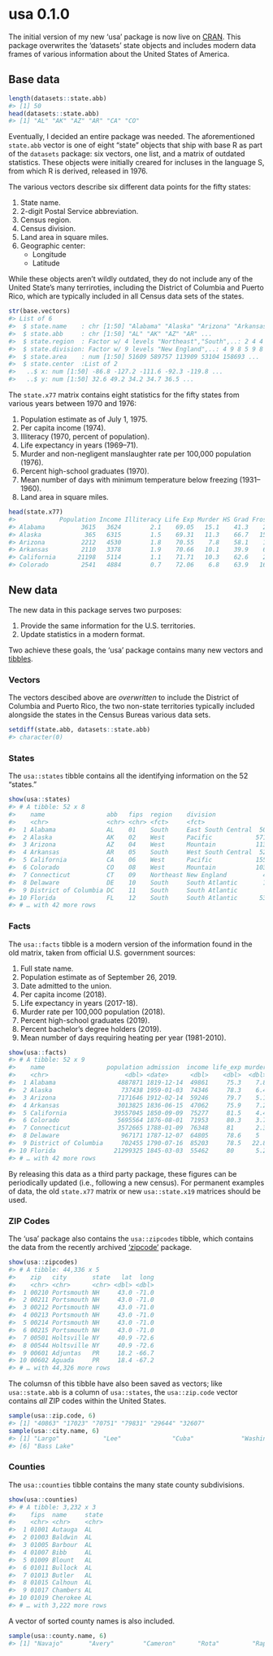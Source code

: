 
# usa 0.1.0

The initial version of my new ‘usa’ package is now live on
[CRAN](https://cran.r-project.org/package=usa). This package overwrites
the ‘datasets’ state objects and includes modern data frames of various
information about the United States of America.

## Base data

``` r
length(datasets::state.abb)
#> [1] 50
head(datasets::state.abb)
#> [1] "AL" "AK" "AZ" "AR" "CA" "CO"
```

Eventually, I decided an entire package was needed. The aforementioned
`state.abb` vector is one of eight “state” objects that ship with base R
as part of the `datasets` package: six vectors, one list, and a matrix
of outdated statistics. These objects were initially creared for
incluses in the language S, from which R is derived, released in 1976.

The various vectors describe six different data points for the fifty
states:

1.  State name.
2.  2-digit Postal Service abbreviation.
3.  Census region.
4.  Census division.
5.  Land area in square miles.
6.  Geographic center:
      - Longitude
      - Latitude

While these objects aren’t wildly outdated, they do not include any of
the United State’s many terriroties, including the District of Columbia
and Puerto Rico, which are typically included in all Census data sets of
the states.

``` r
str(base.vectors)
#> List of 6
#>  $ state.name    : chr [1:50] "Alabama" "Alaska" "Arizona" "Arkansas" ...
#>  $ state.abb     : chr [1:50] "AL" "AK" "AZ" "AR" ...
#>  $ state.region  : Factor w/ 4 levels "Northeast","South",..: 2 4 4 2 4 4 1 2 2 2 ...
#>  $ state.division: Factor w/ 9 levels "New England",..: 4 9 8 5 9 8 1 3 3 3 ...
#>  $ state.area    : num [1:50] 51609 589757 113909 53104 158693 ...
#>  $ state.center  :List of 2
#>   ..$ x: num [1:50] -86.8 -127.2 -111.6 -92.3 -119.8 ...
#>   ..$ y: num [1:50] 32.6 49.2 34.2 34.7 36.5 ...
```

The `state.x77` matrix contains eight statistics for the fifty states
from various years between 1970 and 1976:

1.  Population estimate as of July 1, 1975.
2.  Per capita income (1974).
3.  Illiteracy (1970, percent of population).
4.  Life expectancy in years (1969–71).
5.  Murder and non-negligent manslaughter rate per 100,000 population
    (1976).
6.  Percent high-school graduates (1970).
7.  Mean number of days with minimum temperature below freezing
    (1931–1960).
8.  Land area in square miles.

<!-- end list -->

``` r
head(state.x77)
#>            Population Income Illiteracy Life Exp Murder HS Grad Frost   Area
#> Alabama          3615   3624        2.1    69.05   15.1    41.3    20  50708
#> Alaska            365   6315        1.5    69.31   11.3    66.7   152 566432
#> Arizona          2212   4530        1.8    70.55    7.8    58.1    15 113417
#> Arkansas         2110   3378        1.9    70.66   10.1    39.9    65  51945
#> California      21198   5114        1.1    71.71   10.3    62.6    20 156361
#> Colorado         2541   4884        0.7    72.06    6.8    63.9   166 103766
```

## New data

The new data in this package serves two purposes:

1.  Provide the same information for the U.S. territories.
2.  Update statistics in a modern format.

Two achieve these goals, the ‘usa’ package contains many new vectors and
[tibbles](https://cran.r-project.org/web/packages/tibble/vignettes/tibble.html).

### Vectors

The vectors descibed above are *overwritten* to include the District of
Columbia and Puerto Rico, the two non-state territories typically
included alongside the states in the Census Bureas various data sets.

``` r
setdiff(state.abb, datasets::state.abb)
#> character(0)
```

### States

The `usa::states` tibble contains all the identifying information on the
52 “states.”

``` r
show(usa::states)
#> # A tibble: 52 x 8
#>    name                 abb   fips  region    division               area   lat   long
#>    <chr>                <chr> <chr> <fct>     <fct>                 <dbl> <dbl>  <dbl>
#>  1 Alabama              AL    01    South     East South Central  50647.   32.7  -86.8
#>  2 Alaska               AK    02    West      Pacific            571017.   63.4 -153. 
#>  3 Arizona              AZ    04    West      Mountain           113653.   34.3 -112. 
#>  4 Arkansas             AR    05    South     West South Central  52038.   34.9  -92.4
#>  5 California           CA    06    West      Pacific            155854.   37.2 -120. 
#>  6 Colorado             CO    08    West      Mountain           103638.   39.0 -106. 
#>  7 Connecticut          CT    09    Northeast New England          4843.   41.6  -72.7
#>  8 Delaware             DE    10    South     South Atlantic       1949.   39.0  -75.5
#>  9 District of Columbia DC    11    South     South Atlantic         61.1  38.9  -77.0
#> 10 Florida              FL    12    South     South Atlantic      53648.   28.5  -82.4
#> # … with 42 more rows
```

### Facts

The `usa::facts` tibble is a modern version of the information found in
the old matrix, taken from official U.S. government sources:

1.  Full state name.
2.  Population estimate as of September 26, 2019.
3.  Date admitted to the union.
4.  Per capita income (2018).
5.  Life expectancy in years (2017-18).
6.  Murder rate per 100,000 population (2018).
7.  Percent high-school graduates (2019).
8.  Percent bachelor’s degree holders (2019).
9.  Mean number of days requiring heating per year (1981-2010).

<!-- end list -->

``` r
show(usa::facts)
#> # A tibble: 52 x 9
#>    name                 population admission  income life_exp murder  high  bach   heat
#>    <chr>                     <dbl> <date>      <dbl>    <dbl>  <dbl> <dbl> <dbl>  <dbl>
#>  1 Alabama                 4887871 1819-12-14  49861     75.3    7.8 0.866 0.234  65.9 
#>  2 Alaska                   737438 1959-01-03  74346     78.3    6.4 0.927 0.271 -26.6 
#>  3 Arizona                 7171646 1912-02-14  59246     79.7    5.1 0.871 0.271  73.6 
#>  4 Arkansas                3013825 1836-06-15  47062     75.9    7.2 0.873 0.214  62.4 
#>  5 California             39557045 1850-09-09  75277     81.5    4.4 0.845 0.314  38.1 
#>  6 Colorado                5695564 1876-08-01  71953     80.3    3.7 0.913 0.384   6.24
#>  7 Connecticut             3572665 1788-01-09  76348     81      2.3 0.908 0.368  20.4 
#>  8 Delaware                 967171 1787-12-07  64805     78.6    5   0.895 0.288  40.5 
#>  9 District of Columbia     702455 1790-07-16  85203     78.5   22.8 0.920 0.557  50.7 
#> 10 Florida                21299325 1845-03-03  55462     80      5.2 0.881 0.282 115.  
#> # … with 42 more rows
```

By releasing this data as a third party package, these figures can be
periodically updated (i.e., following a new census). For permanent
examples of data, the old `state.x77` matrix or new `usa::state.x19`
matrices should be used.

### ZIP Codes

The ‘usa’ package also contains the `usa::zipcodes` tibble, which
contains the data from the recently archived
[‘zipcode’](https://cran.r-project.org/package=zipcode) package.

``` r
show(usa::zipcodes)
#> # A tibble: 44,336 x 5
#>    zip   city       state   lat  long
#>    <chr> <chr>      <chr> <dbl> <dbl>
#>  1 00210 Portsmouth NH     43.0 -71.0
#>  2 00211 Portsmouth NH     43.0 -71.0
#>  3 00212 Portsmouth NH     43.0 -71.0
#>  4 00213 Portsmouth NH     43.0 -71.0
#>  5 00214 Portsmouth NH     43.0 -71.0
#>  6 00215 Portsmouth NH     43.0 -71.0
#>  7 00501 Holtsville NY     40.9 -72.6
#>  8 00544 Holtsville NY     40.9 -72.6
#>  9 00601 Adjuntas   PR     18.2 -66.7
#> 10 00602 Aguada     PR     18.4 -67.2
#> # … with 44,326 more rows
```

The columsn of this tibble have also been saved as vectors; like
`usa::state.abb` is a column of `usa::states`, the `usa::zip.code`
vector contains *all* ZIP codes within the United States.

``` r
sample(usa::zip.code, 6)
#> [1] "40863" "17023" "70751" "79831" "29644" "32607"
sample(usa::city.name, 6)
#> [1] "Largo"            "Lee"              "Cuba"             "Washington Depot" "Bruceton Mills"  
#> [6] "Bass Lake"
```

### Counties

The `usa::counties` tibble contains the many state county subdivisions.

``` r
show(usa::counties)
#> # A tibble: 3,232 x 3
#>    fips  name     state
#>    <chr> <chr>    <chr>
#>  1 01001 Autauga  AL   
#>  2 01003 Baldwin  AL   
#>  3 01005 Barbour  AL   
#>  4 01007 Bibb     AL   
#>  5 01009 Blount   AL   
#>  6 01011 Bullock  AL   
#>  7 01013 Butler   AL   
#>  8 01015 Calhoun  AL   
#>  9 01017 Chambers AL   
#> 10 01019 Cherokee AL   
#> # … with 3,222 more rows
```

A vector of sorted county names is also included.

``` r
sample(usa::county.name, 6)
#> [1] "Navajo"       "Avery"        "Cameron"      "Rota"         "Rappahannock" "Bullitt"
```

<!-- refs: start -->

<!-- refs: end -->
